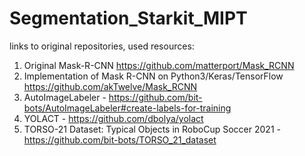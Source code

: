 # Segmentation_Starkit_MIPT

links to original repositories, used resources:

1. Original Mask-R-CNN https://github.com/matterport/Mask_RCNN
2. Implementation of Mask R-CNN on Python3/Keras/TensorFlow https://github.com/akTwelve/Mask_RCNN
3. AutoImageLabeler - https://github.com/bit-bots/AutoImageLabeler#create-labels-for-training
4. YOLACT - https://github.com/dbolya/yolact
5. TORSO-21 Dataset: Typical Objects in RoboCup Soccer 2021 - https://github.com/bit-bots/TORSO_21_dataset
